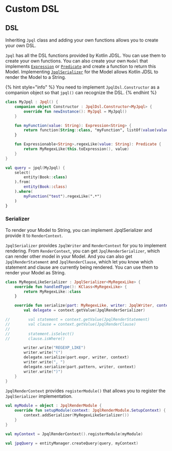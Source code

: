 # Custom DSL

## DSL

Inheriting `Jpql` class and adding your own functions allows you to create your own DSL.

`Jpql` has all the DSL functions provided by Kotlin JDSL. You can use them to create your own functions. You can also
create your own `Model` that implements [`Expression`](expressions.md) or [`Predicate`](predicates.md) and create a
function to return this Model. Implementing [`JpqlSerializer`](custom-dsl.md#serializer) for the Model allows Kotlin
JDSL to render the Model to a String.

{% hint style="info" %}
You need to implement `JpqlDsl.Constructor` as a companion object so that `jpql()` can recognize the DSL.
{% endhint %}

```kotlin
class MyJpql : Jpql() {
    companion object Constructor : JpqlDsl.Constructor<MyJpql> {
        override fun newInstance(): MyJpql = MyJpql()
    }

    fun myFunction(value: String): Expression<String> {
        return function(String::class, "myFunction", listOf(value(value)))
    }

    fun Expressionable<String>.regexLike(value: String): Predicate {
        return MyRegexLike(this.toExpression(), value)
    }
}

val query = jpql(MyJpql) {
    select(
        entity(Book::class)
    ).from(
        entity(Book::class)
    ).where(
        myFunction("test").regexLike(".*")
    )
}
```

### Serializer

To render your Model to String, you can implement JpqlSerializer and provide it to `RenderContext`.

`JpqlSerializer` provides `JpqlWriter` and `RenderContext` for you to implement rendering. From `RenderContext`, you can
get `JpqlRenderSerializer`, which can render other model in your Model. And you can also get `JpqlRenderStatement`
and `JpqlRenderClause`, which let you know which statement and clause are currently being rendered. You can use them to
render your Model as String.

```kotlin
class MyRegexLikeSerializer : JpqlSerializer<MyRegexLike> {
    override fun handledType(): KClass<MyRegexLike> {
        return MyRegexLike::class
    }

    override fun serialize(part: MyRegexLike, writer: JpqlWriter, context: RenderContext) {
        val delegate = context.getValue(JpqlRenderSerializer)

//        val statement = context.getValue(JpqlRenderStatement)
//        val clause = context.getValue(JpqlRenderClause)
//
//        statement.isSelect()
//        clause.isWhere()

        writer.write("REGEXP_LIKE")
        writer.write("(")
        delegate.serialize(part.expr, writer, context)
        writer.write(", ")
        delegate.serialize(part.pattern, writer, context)
        writer.write(")")
    }
}
```

`JpqlRenderContext` provides `registerModule()` that allows you to register the `JpqlSerializer` implementation.

```kotlin
val myModule = object : JpqlRenderModule {
    override fun setupModule(context: JpqlRenderModule.SetupContext) {
        context.addSerializer(MyRegexLikeSerializer())
    }
}

val myContext = JpqlRenderContext().registerModule(myModule)

val jpqQuery = entityManager.createQuery(query, myContext)
```
